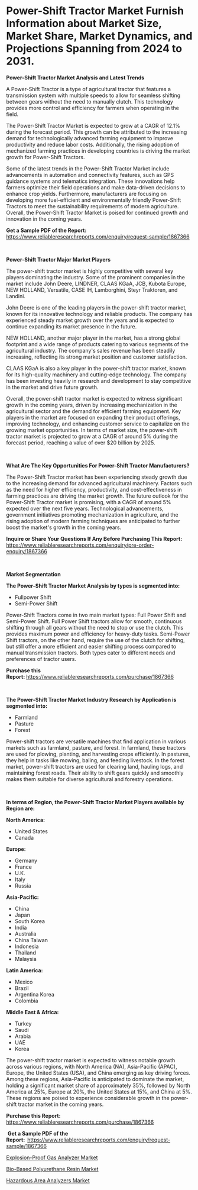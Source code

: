 <p><h1>Power-Shift Tractor Market Furnish Information about Market Size, Market Share, Market Dynamics, and Projections Spanning from 2024 to 2031.</h1></p><p><strong>Power-Shift Tractor Market Analysis and Latest Trends</strong></p>
<p><p>A Power-Shift Tractor is a type of agricultural tractor that features a transmission system with multiple speeds to allow for seamless shifting between gears without the need to manually clutch. This technology provides more control and efficiency for farmers when operating in the field.</p><p>The Power-Shift Tractor Market is expected to grow at a CAGR of 12.1% during the forecast period. This growth can be attributed to the increasing demand for technologically advanced farming equipment to improve productivity and reduce labor costs. Additionally, the rising adoption of mechanized farming practices in developing countries is driving the market growth for Power-Shift Tractors.</p><p>Some of the latest trends in the Power-Shift Tractor Market include advancements in automation and connectivity features, such as GPS guidance systems and telematics integration. These innovations help farmers optimize their field operations and make data-driven decisions to enhance crop yields. Furthermore, manufacturers are focusing on developing more fuel-efficient and environmentally friendly Power-Shift Tractors to meet the sustainability requirements of modern agriculture. Overall, the Power-Shift Tractor Market is poised for continued growth and innovation in the coming years.</p></p>
<p><strong>Get a Sample PDF of the Report:&nbsp;</strong> <a href="https://www.reliableresearchreports.com/enquiry/request-sample/1867366">https://www.reliableresearchreports.com/enquiry/request-sample/1867366</a></p>
<p>&nbsp;</p>
<p><strong>Power-Shift Tractor Major Market Players</strong></p>
<p><p>The power-shift tractor market is highly competitive with several key players dominating the industry. Some of the prominent companies in the market include John Deere, LINDNER, CLAAS KGaA, JCB, Kubota Europe, NEW HOLLAND, Versatile, CASE IH, Lamborghini, Steyr Traktoren, and Landini.</p><p>John Deere is one of the leading players in the power-shift tractor market, known for its innovative technology and reliable products. The company has experienced steady market growth over the years and is expected to continue expanding its market presence in the future.</p><p>NEW HOLLAND, another major player in the market, has a strong global footprint and a wide range of products catering to various segments of the agricultural industry. The company's sales revenue has been steadily increasing, reflecting its strong market position and customer satisfaction.</p><p>CLAAS KGaA is also a key player in the power-shift tractor market, known for its high-quality machinery and cutting-edge technology. The company has been investing heavily in research and development to stay competitive in the market and drive future growth.</p><p>Overall, the power-shift tractor market is expected to witness significant growth in the coming years, driven by increasing mechanization in the agricultural sector and the demand for efficient farming equipment. Key players in the market are focused on expanding their product offerings, improving technology, and enhancing customer service to capitalize on the growing market opportunities. In terms of market size, the power-shift tractor market is projected to grow at a CAGR of around 5% during the forecast period, reaching a value of over $20 billion by 2025.</p></p>
<p>&nbsp;</p>
<p><strong>What Are The Key Opportunities For Power-Shift Tractor Manufacturers?</strong></p>
<p><p>The Power-Shift Tractor market has been experiencing steady growth due to the increasing demand for advanced agricultural machinery. Factors such as the need for higher efficiency, productivity, and cost-effectiveness in farming practices are driving the market growth. The future outlook for the Power-Shift Tractor market is promising, with a CAGR of around 5% expected over the next five years. Technological advancements, government initiatives promoting mechanization in agriculture, and the rising adoption of modern farming techniques are anticipated to further boost the market's growth in the coming years.</p></p>
<p><strong>Inquire or Share Your Questions If Any Before Purchasing This Report:</strong> <a href="https://www.reliableresearchreports.com/enquiry/pre-order-enquiry/1867366">https://www.reliableresearchreports.com/enquiry/pre-order-enquiry/1867366</a></p>
<p>&nbsp;</p>
<p><strong>Market Segmentation</strong></p>
<p><strong>The Power-Shift Tractor Market Analysis by types is segmented into:</strong></p>
<p><ul><li>Fullpower Shift</li><li>Semi-Power Shift</li></ul></p>
<p><p>Power-Shift Tractors come in two main market types: Full Power Shift and Semi-Power Shift. Full Power Shift tractors allow for smooth, continuous shifting through all gears without the need to stop or use the clutch. This provides maximum power and efficiency for heavy-duty tasks. Semi-Power Shift tractors, on the other hand, require the use of the clutch for shifting, but still offer a more efficient and easier shifting process compared to manual transmission tractors. Both types cater to different needs and preferences of tractor users.</p></p>
<p><strong>Purchase this Report:&nbsp;</strong><a href="https://www.reliableresearchreports.com/purchase/1867366">https://www.reliableresearchreports.com/purchase/1867366</a></p>
<p>&nbsp;</p>
<p><strong>The Power-Shift Tractor Market Industry Research by Application is segmented into:</strong></p>
<p><ul><li>Farmland</li><li>Pasture</li><li>Forest</li></ul></p>
<p><p>Power-shift tractors are versatile machines that find application in various markets such as farmland, pasture, and forest. In farmland, these tractors are used for plowing, planting, and harvesting crops efficiently. In pastures, they help in tasks like mowing, baling, and feeding livestock. In the forest market, power-shift tractors are used for clearing land, hauling logs, and maintaining forest roads. Their ability to shift gears quickly and smoothly makes them suitable for diverse agricultural and forestry operations.</p></p>
<p>&nbsp;</p>
<p><strong>In terms of Region, the Power-Shift Tractor Market Players available by Region are:</strong></p>
<p>
    <p> <strong> North America: </strong>
        <ul>
            <li>United States</li>
            <li>Canada</li>
        </ul>
        </p> 
    <p> <strong> Europe: </strong>
        <ul>
            <li>Germany</li>
            <li>France</li>
            <li>U.K.</li>
            <li>Italy</li>
            <li>Russia</li>
        </ul>
        </p> 
    <p> <strong> Asia-Pacific: </strong>
        <ul>
            <li>China</li>
            <li>Japan</li>
            <li>South Korea</li>
            <li>India</li>
            <li>Australia</li>
            <li>China Taiwan</li>
            <li>Indonesia</li>
            <li>Thailand</li>
            <li>Malaysia</li>
        </ul>
        </p> 
    <p> <strong> Latin America: </strong>
        <ul>
            <li>Mexico</li>
            <li>Brazil</li>
            <li>Argentina Korea</li>
            <li>Colombia</li>
        </ul>
        </p> 
    <p> <strong> Middle East & Africa: </strong>
        <ul>
            <li>Turkey</li>
            <li>Saudi</li>
            <li>Arabia</li>
            <li>UAE</li>
            <li>Korea</li>
        </ul>
    </p>
    </p>
<p><p>The power-shift tractor market is expected to witness notable growth across various regions, with North America (NA), Asia-Pacific (APAC), Europe, the United States (USA), and China emerging as key driving forces. Among these regions, Asia-Pacific is anticipated to dominate the market, holding a significant market share of approximately 35%, followed by North America at 25%, Europe at 20%, the United States at 15%, and China at 5%. These regions are poised to experience considerable growth in the power-shift tractor market in the coming years.</p></p>
<p><strong>Purchase this Report: </strong><a href="https://www.reliableresearchreports.com/purchase/1867366">https://www.reliableresearchreports.com/purchase/1867366</a></p>
<p>&nbsp;<strong>Get a Sample PDF of the Report:&nbsp;&nbsp;</strong><a href="https://www.reliableresearchreports.com/enquiry/request-sample/1867366">https://www.reliableresearchreports.com/enquiry/request-sample/1867366</a></p>
<p><strong></strong></p>
<p><p><a href="https://view.publitas.com/reportprime-1/explosion-proof-gas-analyzer-market-research-report-the-key-to-successful-business-strategy-forecasted-for-period-from-2023-2030/">Explosion-Proof Gas Analyzer Market</a></p><p><a href="https://view.publitas.com/reportprime-1/bio-based-polyurethane-resin-market-insights-market-players-and-forecast-till-2030/">Bio-Based Polyurethane Resin Market</a></p><p><a href="https://view.publitas.com/reportprime-1/hazardous-area-analyzers-market-size-share-trends-analysis-report-by-material-by-type-by-end-user-by-region-and-segment-forecasts-2023-2030/">Hazardous Area Analyzers Market</a></p></p>